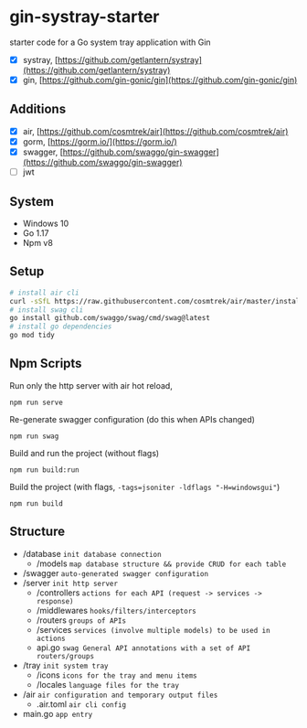 # gin-systray-starter

starter code for a Go system tray application with Gin

- [x] systray, [https://github.com/getlantern/systray](https://github.com/getlantern/systray)
- [x] gin, [https://github.com/gin-gonic/gin](https://github.com/gin-gonic/gin)

## Additions

- [x] air, [https://github.com/cosmtrek/air](https://github.com/cosmtrek/air)
- [x] gorm, [https://gorm.io/](https://gorm.io/)
- [x] swagger, [https://github.com/swaggo/gin-swagger](https://github.com/swaggo/gin-swagger)
- [ ] jwt

## System

- Windows 10
- Go 1.17
- Npm v8

## Setup

``` bash
# install air cli
curl -sSfL https://raw.githubusercontent.com/cosmtrek/air/master/install.sh | sh -s -- -b $(go env GOPATH)/bin
# install swag cli
go install github.com/swaggo/swag/cmd/swag@latest
# install go dependencies
go mod tidy
```

## Npm Scripts

Run only the http server with air hot reload,

```
npm run serve
```

Re-generate swagger configuration (do this when APIs changed)

```
npm run swag
```

Build and run the project (without flags)

```
npm run build:run
```

Build the project (with flags, `-tags=jsoniter -ldflags "-H=windowsgui"`)

```
npm run build
```

## Structure

- /database `init database connection`
  - /models `map database structure && provide CRUD for each table`
- /swagger `auto-generated swagger configuration`
- /server `init http server`
  - /controllers `actions for each API (request -> services -> response)`
  - /middlewares `hooks/filters/interceptors`
  - /routers `groups of APIs`
  - /services `services (involve multiple models) to be used in actions`
  - api.go `swag General API annotations with a set of API routers/groups`
- /tray `init system tray`
  - /icons `icons for the tray and menu items`
  - /locales `language files for the tray`
- /air `air configuration and temporary output files`
  - .air.toml `air cli config`
- main.go `app entry`

